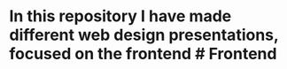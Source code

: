 # In this repository I have made different web design presentations, focused on the frontend # Frontend
